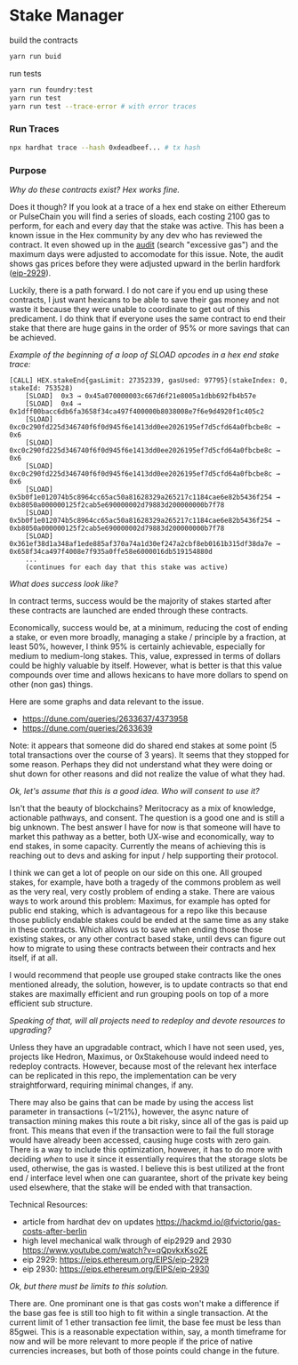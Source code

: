 # Stake Manager

build the contracts
```bash
yarn run buid
```

run tests
```bash
yarn run foundry:test
yarn run test
yarn run test --trace-error # with error traces
```

### Run Traces

```bash
npx hardhat trace --hash 0xdeadbeef... # tx hash
```

### Purpose

_Why do these contracts exist? Hex works fine._

Does it though? If you look at a trace of a hex end stake on either Ethereum or PulseChain you will find a series of sloads, each costing 2100 gas to perform, for each and every day that the stake was active. This has been a known issue in the Hex community by any dev who has reviewed the contract. It even showed up in the [audit](https://hex.com/docs/HEX-Security-Audit-by-CoinFabrik-DEC2019.pdf) (search "excessive gas") and the maximum days were adjusted to accomodate for this issue. Note, the audit shows gas prices before they were adjusted upward in the berlin hardfork ([eip-2929](https://eips.ethereum.org/EIPS/eip-2929)).

Luckily, there is a path forward. I do not care if you end up using these contracts, I just want hexicans to be able to save their gas money and not waste it because they were unable to coordinate to get out of this predicament. I do think that if everyone uses the same contract to end their stake that there are huge gains in the order of 95% or more savings that can be achieved.

_Example of the beginning of a loop of SLOAD opcodes in a hex end stake trace:_
```
[CALL] HEX.stakeEnd{gasLimit: 27352339, gasUsed: 97795}(stakeIndex: 0, stakeId: 753528)
    [SLOAD]  0x3 → 0x45a070000003c667d6f21e8005a1dbb692fb4b57e
    [SLOAD]  0x4 → 0x1dff00bacc6db6fa3658f34ca497f400000b8038008e7f6e9d4920f1c405c2
    [SLOAD]  0xc0c290fd225d346740f6f0d945f6e1413dd0ee2026195ef7d5cfd64a0fbcbe8c → 0x6
    [SLOAD]  0xc0c290fd225d346740f6f0d945f6e1413dd0ee2026195ef7d5cfd64a0fbcbe8c → 0x6
    [SLOAD]  0xc0c290fd225d346740f6f0d945f6e1413dd0ee2026195ef7d5cfd64a0fbcbe8c → 0x6
    [SLOAD]  0x5b0f1e012074b5c8964cc65ac50a81628329a265217c1184cae6e82b5436f254 → 0xb8050a000000125f2cab5e690000002d79883d200000000b7f78
    [SLOAD]  0x5b0f1e012074b5c8964cc65ac50a81628329a265217c1184cae6e82b5436f254 → 0xb8050a000000125f2cab5e690000002d79883d200000000b7f78
    [SLOAD]  0x361ef38d1a348af1ede885af370a74a1d30ef247a2cbf8eb0161b315df38da7e → 0x658f34ca497f4008e7f935a0ffe58e6000016db519154880d
    ...
    (continues for each day that this stake was active)
```

_What does success look like?_

In contract terms, success would be the majority of stakes started after these contracts are launched are ended through these contracts.

Economically, success would be, at a minimum, reducing the cost of ending a stake, or even more broadly, managing a stake / principle by a fraction, at least 50%, however, I think 95% is certainly achievable, especially for medium to medium-long stakes. This, value, expressed in terms of dollars could be highly valuable by itself. However, what is better is that this value compounds over time and allows hexicans to have more dollars to spend on other (non gas) things.

Here are some graphs and data relevant to the issue.
* https://dune.com/queries/2633637/4373958
* https://dune.com/queries/2633639

Note: it appears that someone did do shared end stakes at some point (5 total transactions over the course of 3 years). It seems that they stopped for some reason. Perhaps they did not understand what they were doing or shut down for other reasons and did not realize the value of what they had.

_Ok, let's assume that this is a good idea. Who will consent to use it?_

Isn't that the beauty of blockchains? Meritocracy as a mix of knowledge, actionable pathways, and consent. The question is a good one and is still a big unknown. The best answer I have for now is that someone will have to market this pathway as a better, both UX-wise and economically, way to end stakes, in some capacity. Currently the means of achieving this is reaching out to devs and asking for input / help supporting their protocol.

I think we can get a lot of people on our side on this one. All grouped stakes, for example, have both a tragedy of the commons problem as well as the very real, very costly problem of ending a stake. There are vaious ways to work around this problem: Maximus, for example has opted for public end staking, which is advantageous for a repo like this because those publicly endable stakes could be ended at the same time as any stake in these contracts. Which allows us to save when ending those those existing stakes, or any other contract based stake, until devs can figure out how to migrate to using these contracts between their contracts and hex itself, if at all.

I would recommend that people use grouped stake contracts like the ones mentioned already, the solution, however, is to update contracts so that end stakes are maximally efficient and run grouping pools on top of a more efficient sub structure.

_Speaking of that, will all projects need to redeploy and devote resources to upgrading?_

Unless they have an upgradable contract, which I have not seen used, yes, projects like Hedron, Maximus, or 0xStakehouse would indeed need to redeploy contracts. However, because most of the relevant hex interface can be replicated in this repo, the implementation can be very straightforward, requiring minimal changes, if any.

There may also be gains that can be made by using the access list parameter in transactions (~1/21%), however, the async nature of transaction mining makes this route a bit risky, since all of the gas is paid up front. This means that even if the transaction were to fail the full storage would have already been accessed, causing huge costs with zero gain. There is a way to include this optimization, however, it has to do more with deciding _when_ to use it since it essentially requires that the storage slots be used, otherwise, the gas is wasted. I believe this is best utilized at the front end / interface level when one can guarantee, short of the private key being used elsewhere, that the stake will be ended with that transaction.

Technical Resources:
* article from hardhat dev on updates https://hackmd.io/@fvictorio/gas-costs-after-berlin
* high level mechanical walk through of eip2929 and 2930 https://www.youtube.com/watch?v=qQpvkxKso2E
* eip 2929: https://eips.ethereum.org/EIPS/eip-2929
* eip 2930: https://eips.ethereum.org/EIPS/eip-2930

_Ok, but there must be limits to this solution._

There are. One prominant one is that gas costs won't make a difference if the base gas fee is still too high to fit within a single transaction. At the current limit of 1 ether transaction fee limit, the base fee must be less than 85gwei. This is a reasonable expectation within, say, a month timeframe for now and will be more relevant to more people if the price of native currencies increases, but both of those points could change in the future.

